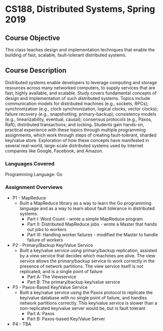 # CS188, Distributed Systems, Spring 2019

## Course Objective
This class teaches design and implementation techniques that enable the building of fast, scalable, fault-tolerant distributed systems.

## Course Description
Distributed systems enable developers to leverage computing and storage resources across many networked computers, to supply services that are fast, highly available, and scalable. Study covers fundamental concepts of design and implementation of such distributed systems. Topics include communication models for distributed machines (e.g., sockets, RPCs); synchronization (e.g., clock synchronization, logical clocks, vector clocks); failure recovery (e.g., snapshotting, primary-backup); consistency models (e.g., linearizability, eventual, causal); consensus protocols (e.g., Paxos, Raft); distributed transactions; and locking. Students gain hands-on, practical experience with these topics through multiple programming assignments, which work through steps of creating fault-tolerant, sharded key/value store. Exploration of how these concepts have manifested in several real-world, large-scale distributed systems used by Internet companies like Google, Facebook, and Amazon.

### Languages Covered 
Programming Language: Go

### Assignment Overviews
* P1 - MapReduce
  * Built a MapReduce library as a way to learn the Go programming language and as a way to learn about fault tolerance in distributed systems.
    * Part I: Word Count - wrote a simple MapReduce program
    * Part II: Distributed MapReduce jobs - wrote a Master that hands out jobs to workers
    * Part III: Handling worker failures - modified the Master to handle failure of workers
* P2 - Primary/Backup Key/Value Service
  * Built a key/value service using primary/backup replication, assisted by a view service that decides which machines are alive. The view service allows the primary/backup service to work correctly in the presence of network partitions. The view service itself is not replicated, and is a single point of failure
    * Part A: The Viewservice 
    * Part B: The primary/backup key/value service
* P3 - Paxos-Based Key/Value Service
  * Built a key/value service using the Paxos protocol to replicate the key/value database with no single point of failure, and handles network partitions correctly. This key/value service is slower than a non-replicated key/value server would be, but is fault tolerant
    * Part A: Paxos
    * Part B: Paxos-based Key/Value Server
* P4 - TBA
